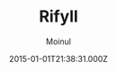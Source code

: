 ---
title: Rifyll
github: 'https://github.com/itsrifat/rifyll'
demo: 'http://itsrifat.github.io/rifyll/'
author: Moinul
ssg:
  - Jekyll
cms:
  - No Cms
date: 2015-01-01T21:38:31.000Z
github_branch: master
description: 'A simple blog template for jekyll based on twitter bootstrap 3 '
stale: true
---